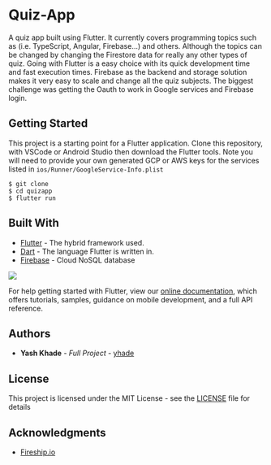 # Quiz-App

A quiz app built using Flutter. 
It currently covers programming topics such as (i.e. TypeScript, Angular, Firebase...) and others. Although the topics can be changed by 
changing the Firestore data for really any other types of quiz. Going with Flutter is a easy choice with its quick development time and fast execution times. 
Firebase as the backend and storage solution makes it very easy to scale and change all the quiz subjects. The biggest challenge was getting the Oauth to work in Google services and Firebase login.

## Getting Started

This project is a starting point for a Flutter application.
Clone this repository, with VSCode or Android Studio then download the Flutter tools. Note you will need to provide your own generated GCP or AWS keys for the services listed in `ios/Runner/GoogleService-Info.plist` 
```aidl
$ git clone 
$ cd quizapp
$ flutter run
```

## Built With
* [Flutter](https://flutter.dev/) - The hybrid framework used.
* [Dart](https://dart.dev/) - The language Flutter is written in.
* [Firebase](https://firebase.google.com) - Cloud NoSQL database

![](https://media.giphy.com/media/dAKmxR9MN7zOhCyg9P/giphy.gif)

For help getting started with Flutter, view our
[online documentation](https://flutter.dev/docs), which offers tutorials,
samples, guidance on mobile development, and a full API reference.

## Authors

* **Yash Khade** - *Full Project* - [yhade](https://github.com/ykhade)
## License

This project is licensed under the MIT License - see the [LICENSE](LICENSE) file for details

## Acknowledgments

* [Fireship.io](https://fireship.io/)
